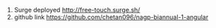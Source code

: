 1. Surge deployed http://free-touch.surge.sh/
2. github link https://github.com/chetan096/nagp-biannual-1-angular